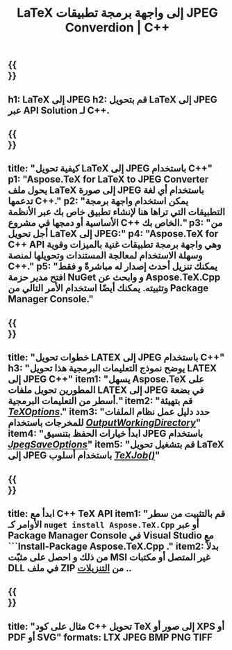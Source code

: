 ﻿---
translation: true
template: /_templates/_conversion-child-cpp.md
title: LaTeX إلى واجهة برمجة تطبيقات JPEG Converdion | C++
description: وظائف تحويل LaTeX إلى JPEG. ادمج مكتبة C++ المحلية هذه في مشروعك أو استخدم التطبيقات عبر الأنظمة الأساسية لتحويل LaTeX إلى JPEG.
keywords: اللاتكس إلى jpeg api cpp و دمج latex2jpeg C++
url: /cpp/conversion/latex-to-jpeg/
family: tex
platformtag: cpp
feature: conversion
informat: LATEX
outformat: JPEG
otherformats: BMP PNG TIFF PDF SVG XPS
---

{{<section banner>}}
---
h1: LaTeX إلى JPEG
h2: قم بتحويل LaTeX إلى JPEG عبر API Solution لـ C++.
---

{{<section overview>}}
---
title: "كيفية تحويل LaTeX إلى JPEG باستخدام C++"
p1: "Aspose.TeX for LaTeX to JPEG Converter يحول ملف LaTeX إلى صورة JPEG باستخدام أي لغة تدعمها C++."
p2: "يمكن استخدام واجهة برمجة التطبيقات التي تراها هنا لإنشاء تطبيق خاص بك عبر الأنظمة الأساسية أو دمجها في مشروع C++ الخاص بك."
p3: "من أجل تحويل LaTeX إلى JPEG:"
p4: "Aspose.TeX for C++ API وهي واجهة برمجة تطبيقات غنية بالميزات وقوية وسهلة الاستخدام لمعالجة المستندات وتحويلها لمنصة C++."
p5: "يمكنك تنزيل أحدث إصدار له مباشرةً و فقط افتح مدير حزمة NuGet و وابحث عن Aspose.TeX.Cpp وتثبيته. يمكنك أيضًا استخدام الأمر التالي من Package Manager Console."
---

{{<section feature1>}}
---
title: "خطوات تحويل LATEX إلى JPEG باستخدام C++"
h3: "يوضح نموذج التعليمات البرمجية هذا تحويل LATEX إلى JPEG C++"
item1: "يسهل Aspose.TeX على المطورين تحويل ملفات LATEX إلى JPEG في بضعة أسطر من التعليمات البرمجية."
item2: "قم بتهيئة [*TeXOptions*](https://reference.aspose.com/tex/cpp/class/aspose.te_x.te_x_options)."
item3: "حدد دليل عمل نظام الملفات للمخرجات باستخدام [*OutputWorkingDirectory*](https://reference.aspose.com/tex/cpp/class/aspose.te_x.te_x_options#aa4f4ea6dab7db5ba1b40800495f16f63)"
item4: "ابدأ خيارات الحفظ بتنسيق JPEG باستخدام [*JpegSaveOptions*](https://reference.aspose.com/tex/cpp/class/aspose.te_x.presentation.image.jpeg_save_options)"
item5: "قم بتشغيل تحويل LaTeX إلى JPEG باستخدام أسلوب [*TeXJob()*](https://reference.aspose.com/tex/cpp/class/aspose.te_x.te_x_job)"
---

{{<section feature2>}}
---
title: ابدأ مع C++ TeX API
item1: "قم بالتثبيت من سطر الأوامر كـ ```nuget install Aspose.TeX.Cpp``` أو عبر Package Manager Console في Visual Studio مع ```Install-Package Aspose.TeX.Cpp ."
item2: بدلاً من ذلك و احصل على مثبّت MSI غير المتصل أو مكتبات DLL في ملف ZIP من [التنزيلات](https://downloads.aspose.com/tex/cpp) ..
---

{{<section widget>}}
---
title: "مثال على كود C++ تحويل TeX إلى صور أو XPS أو PDF أو SVG"
formats: LTX JPEG BMP PNG TIFF
---

